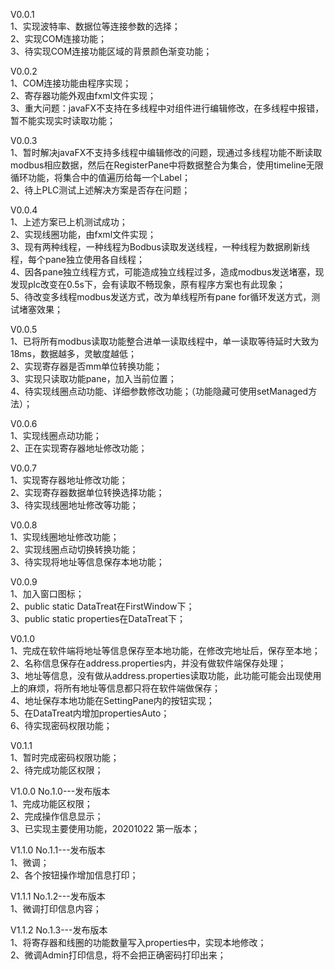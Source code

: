 V0.0.1  
1、实现波特率、数据位等连接参数的选择；  
2、实现COM连接功能；  
3、待实现COM连接功能区域的背景颜色渐变功能；

V0.0.2  
1、COM连接功能由程序实现；  
2、寄存器功能外观由fxml文件实现；  
3、重大问题：javaFX不支持在多线程中对组件进行编辑修改，在多线程中报错，暂不能实现实时读取功能；  

V0.0.3  
1、暂时解决javaFX不支持多线程中编辑修改的问题，现通过多线程功能不断读取modbus相应数据，然后在RegisterPane中将数据整合为集合，使用timeline无限循环功能，将集合中的值遍历给每一个Label；  
2、待上PLC测试上述解决方案是否存在问题；

V0.0.4  
1、上述方案已上机测试成功；  
2、实现线圈功能，由fxml文件实现；  
3、现有两种线程，一种线程为Bodbus读取发送线程，一种线程为数据刷新线程，每个pane独立使用各自线程；  
4、因各pane独立线程方式，可能造成独立线程过多，造成modbus发送堵塞，现发现plc改变在0.5s下，会有读取不畅现象，原有程序方案也有此现象；  
5、待改变多线程modbus发送方式，改为单线程所有pane for循环发送方式，测试堵塞效果；  

V0.0.5  
1、已将所有modbus读取功能整合进单一读取线程中，单一读取等待延时大致为18ms，数据越多，灵敏度越低；  
2、实现寄存器是否mm单位转换功能；  
3、实现只读取功能pane，加入当前位置；  
4、待实现线圈点动功能、详细参数修改功能；（功能隐藏可使用setManaged方法）；

V0.0.6  
1、实现线圈点动功能；  
2、正在实现寄存器地址修改功能；

V0.0.7  
1、实现寄存器地址修改功能；  
2、实现寄存器数据单位转换选择功能；  
3、待实现线圈地址修改等功能；  

V0.0.8  
1、实现线圈地址修改功能；  
2、实现线圈点动切换转换功能；  
3、待实现将地址等信息保存本地功能；

V0.0.9  
1、加入窗口图标；  
2、public static DataTreat在FirstWindow下；  
3、public static properties在DataTreat下；

V0.1.0  
1、完成在软件端将地址等信息保存至本地功能，在修改完地址后，保存至本地；  
2、名称信息保存在address.properties内，并没有做软件端保存处理；  
3、地址等信息，没有做从address.properties读取功能，此功能可能会出现使用上的麻烦，将所有地址等信息都只将在软件端做保存；  
4、地址保存本地功能在SettingPane内的按钮实现；  
5、在DataTreat内增加propertiesAuto；  
6、待实现密码权限功能；

V0.1.1  
1、暂时完成密码权限功能；  
2、待完成功能区权限；  

V1.0.0  No.1.0---发布版本  
1、完成功能区权限；  
2、完成操作信息显示；  
3、已实现主要使用功能，20201022 第一版本；  

V1.1.0  No.1.1---发布版本  
1、微调；  
2、各个按钮操作增加信息打印；  

V1.1.1  No.1.2---发布版本  
1、微调打印信息内容；  

V1.1.2  No.1.3---发布版本  
1、将寄存器和线圈的功能数量写入properties中，实现本地修改；  
2、微调Admin打印信息，将不会把正确密码打印出来；